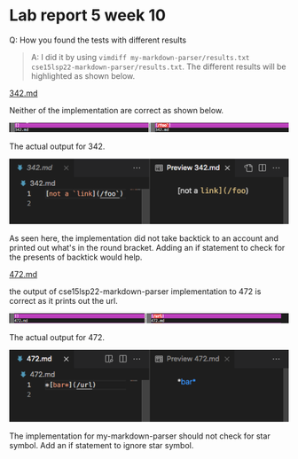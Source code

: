 # Lab report 5 week 10

Q: How you found the tests with different results

> A: I did it by using `vimdiff my-markdown-parser/results.txt cse15lsp22-markdown-parser/results.txt`. The different results will be highlighted as shown below.

[342.md](https://github.com/nidhidhamnani/markdown-parser/blob/main/test-files/342.md)

Neither of the implementation are correct as shown below.

![Image](lab-report-5-week-10-1.png)

The actual output for 342.

![Image](lab-report-5-week-10-3.png)

As seen here, the implementation did not take backtick to an account and printed out what's in the round bracket. Adding an if statement to check for the presents of backtick would help.

[472.md](https://github.com/nidhidhamnani/markdown-parser/blob/main/test-files/472.md)

the output of cse15lsp22-markdown-parser implementation to 472 is correct as it prints out the url.

![Image](lab-report-5-week-10-2.png)

The actual output for 472.

![Image](lab-report-5-week-10-4.png)

The implementation for my-markdown-parser should not check for star symbol. Add an if statement to ignore star symbol.